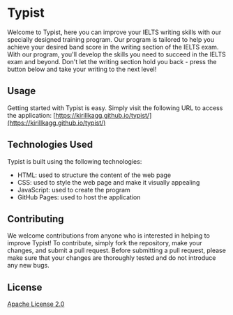 # Typist

Welcome to Typist, here you can improve your IELTS writing skills with our specially designed training program. Our program is tailored to help you achieve your desired band score in the writing section of the IELTS exam. With our program, you'll develop the skills you need to succeed in the IELTS exam and beyond. Don't let the writing section hold you back - press the button below and take your writing to the next level!

## Usage

Getting started with Typist is easy. Simply visit the following URL to access the application: [https://kirillkagg.github.io/typist/](https://kirillkagg.github.io/typist/)

## Technologies Used

Typist is built using the following technologies:

* HTML: used to structure the content of the web page
* CSS: used to style the web page and make it visually appealing
* JavaScript: used to create the program
* GitHub Pages: used to host the application

## Contributing

We welcome contributions from anyone who is interested in helping to improve Typist! To contribute, simply fork the repository, make your changes, and submit a pull request. Before submitting a pull request, please make sure that your changes are thoroughly tested and do not introduce any new bugs.

## License

[Apache License 2.0](https://choosealicense.com/licenses/apache-2.0/)
